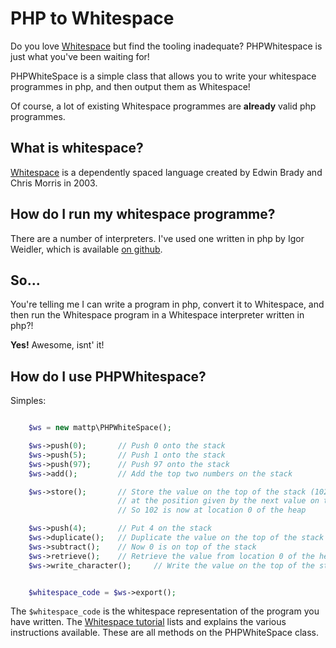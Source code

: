 # PHP to Whitespace

Do you love [Whitespace](http://compsoc.dur.ac.uk/whitespace/) but find the tooling inadequate?
PHPWhitespace is just what you've been waiting for!

PHPWhiteSpace is a simple class that allows you to write your whitespace programmes in php, and then output
them as Whitespace!

Of course, a lot of existing Whitespace programmes are **already** valid php programmes.


## What is whitespace?

[Whitespace](http://compsoc.dur.ac.uk/whitespace/) is a dependently spaced
language created by Edwin Brady and Chris Morris in 2003.


## How do I run my whitespace programme?

There are a number of interpreters.  I've used one written in php by Igor Weidler, which is available
[on github](https://github.com/igorw/whitespace-php).


## So...

You're telling me I can write a program in php, convert it to Whitespace, and then run the
Whitespace program in a Whitespace interpreter written in php?!

**Yes!** Awesome, isnt' it!


## How do I use PHPWhitespace?

Simples:

```php

    $ws = new mattp\PHPWhiteSpace();

    $ws->push(0);       // Push 0 onto the stack
    $ws->push(5);       // Push 1 onto the stack
    $ws->push(97);      // Push 97 onto the stack
    $ws->add();         // Add the top two numbers on the stack

    $ws->store();       // Store the value on the top of the stack (102)
                        // at the position given by the next value on the stack (0)
                        // So 102 is now at location 0 of the heap

    $ws->push(4);       // Put 4 on the stack
    $ws->duplicate();   // Duplicate the value on the top of the stack
    $ws->subtract();    // Now 0 is on top of the stack
    $ws->retrieve();    // Retrieve the value from location 0 of the heap and put it on the stack
    $ws->write_character();     // Write the value on the top of the stack (102) as a character (f)


    $whitespace_code = $ws->export();


```

The `$whitespace_code` is the whitespace representation of the program you have written.
The [Whitespace tutorial](http://compsoc.dur.ac.uk/whitespace/tutorial.php) lists and explains
the various instructions available.  These are all methods on the PHPWhiteSpace class.
